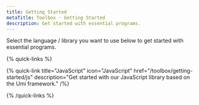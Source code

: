 ```yaml
---
title: Getting Started
metaTitle: Toolbox - Getting Started
description: Get started with essential programs.
---
```


Select the language / library you want to use below to get started with essential programs.

{% quick-links %}

{% quick-link title="JavaScript" icon="JavaScript" href="/toolbox/getting-started/js" description="Get started with our JavaScript library based on the Umi framework." /%}

{% /quick-links %}
